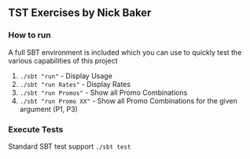 ## TST Exercises by Nick Baker

### How to run
A full SBT environment is included which you can use to 
quickly test the various capabilities of this project

1. `./sbt "run"`  - Display Usage
2. `./sbt "run Rates"`  - Display Rates
3. `./sbt "run Promos"` - Show all Promo Combinations
4. `./sbt "run Promo XX"` - Show all Promo Combinations for the given argument (P1, P3)

### Execute Tests
Standard SBT test support
`./sbt test`
